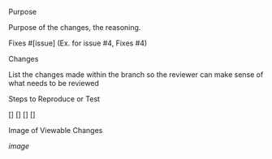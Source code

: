 Purpose

Purpose of the changes, the reasoning.

Fixes #[issue] (Ex. for issue #4, Fixes #4)

Changes

List the changes made within the branch so the reviewer can make sense of what needs to be reviewed

Steps to Reproduce or Test

[]
[]
[]
[]

Image of Viewable Changes

*image*